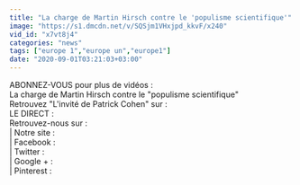 ```yaml
---
title: "La charge de Martin Hirsch contre le 'populisme scientifique'"
image: "https://s1.dmcdn.net/v/SQSjm1VHxjpd_kkvF/x240"
vid_id: "x7vt8j4"
categories: "news"
tags: ["europe 1","europe un","europe1"]
date: "2020-09-01T03:21:03+03:00"
---
```

ABONNEZ-VOUS pour plus de vidéos :   <br>La charge de Martin Hirsch contre le &quot;populisme scientifique&quot;  <br>Retrouvez &quot;L'invité de Patrick Cohen&quot; sur :   <br>LE DIRECT :   <br>Retrouvez-nous sur :  <br>| Notre site :   <br>| Facebook :   <br>| Twitter :   <br>| Google + :   <br>| Pinterest : 
